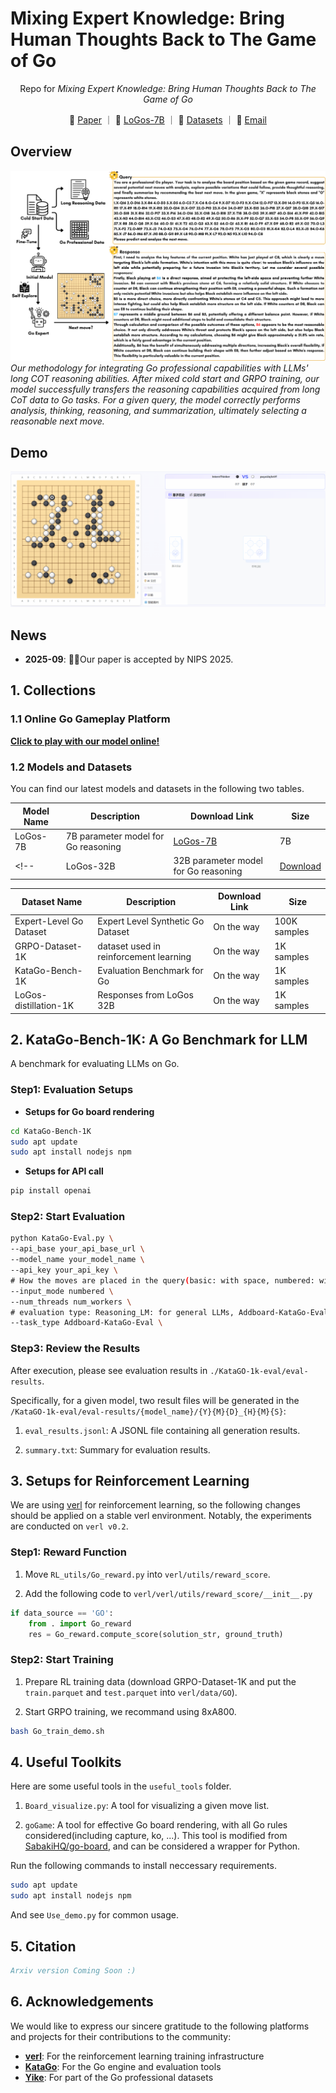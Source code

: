 # **Mixing Expert Knowledge: Bring Human Thoughts Back to The Game of Go**

<p align="center">
Repo for <em>Mixing Expert Knowledge: Bring Human Thoughts Back to The Game of Go</em>
</p>

<p align="center">
📃 <a href="https://neurips.cc/virtual/2025/poster/117166" target="_blank">Paper</a> ｜ 🤗 <a href="https://huggingface.co/YichuanMa/LoGos-7B" target="_blank">LoGos-7B</a> ｜ 🤗 <a href="" target="_blank">Datasets</a> ｜ 📧 <a href="mailto:mayichuan@pjlab.org.cn">Email</a>
</p>

## Overview
![LoGos Pipelin](images/Go-Pipeline.png)
*Our methodology for integrating Go professional capabilities with LLMs' long COT reasoning abilities. After mixed cold start and GRPO training, our model successfully transfers the reasoning capabilities acquired from long CoT data to Go tasks. For a given query, the model correctly performs analysis, thinking, reasoning, and summarization, ultimately selecting a reasonable next move.*

## Demo
![LoGos Demo](images/LoGos.gif)

## News
- **2025-09**: 🎉🎉Our paper is accepted by NIPS 2025.

## **1. Collections**

### 1.1 Online Go Gameplay Platform

**[Click to play with our model online!](https://chat.intern-ai.org.cn/)**

### 1.2 Models and Datasets

You can find our latest models and datasets in the following two tables.

| Model Name | Description | Download Link | Size |
|------------|-------------|---------------|------|
| LoGos-7B | 7B parameter model for Go reasoning | [LoGos-7B](https://huggingface.co/YichuanMa/LoGos-7B) | 7B |
<!-- | LoGos-32B | 32B parameter model for Go reasoning | [Download](link) | 13B | -->


| Dataset Name | Description | Download Link | Size |
|--------------|-------------|---------------|------|
| Expert-Level Go Dataset | Expert Level Synthetic Go Dataset | On the way | 100K samples |
| GRPO-Dataset-1K | dataset used in reinforcement learning | On the way | 1K samples |
| KataGo-Bench-1K | Evaluation Benchmark for Go | On the way | 1K samples |
| LoGos-distillation-1K | Responses from LoGos 32B | On the way | 1K samples |

## **2. KataGo-Bench-1K: A Go Benchmark for LLM**

A benchmark for evaluating LLMs on Go.

### Step1: Evaluation Setups

- **Setups for Go board rendering**

```bash
cd KataGo-Bench-1K
sudo apt update
sudo apt install nodejs npm
```

- **Setups for API call**

```bash
pip install openai
```

### Step2: Start Evaluation

```bash
python KataGo-Eval.py \
--api_base your_api_base_url \
--model_name your_model_name \
--api_key your_api_key \
# How the moves are placed in the query(basic: with space, numbered: with numerical order)
--input_mode numbered \
--num_threads num_workers \
# evaluation type: Reasoning_LM: for general LLMs, Addboard-KataGo-Eval: for LoGos series models
--task_type Addboard-KataGo-Eval \

```

### Step3: Review the Results
After execution, please see evaluation results in `./KataGO-1k-eval/eval-results`.

Specifically, for a given model, two result files will be generated in the `/KataGO-1k-eval/eval-results/{model_name}/{Y}{M}{D}_{H}{M}{S}`: 

1. `eval_results.jsonl`: A JSONL file containing all generation results.

2. `summary.txt`: Summary for evaluation results.

## **3. Setups for Reinforcement Learning** 

We are using [verl](https://github.com/volcengine/verl) for reinforcement learning, so the following changes should be applied on a stable verl environment. Notably, the experiments are conducted on `verl v0.2`.

### Step1: Reward Function

1. Move `RL_utils/Go_reward.py` into `verl/utils/reward_score`.

2. Add the following code to `verl/verl/utils/reward_score/__init__.py`

```python
if data_source == 'GO':
    from . import Go_reward
    res = Go_reward.compute_score(solution_str, ground_truth)
```

### Step2: Start Training

1. Prepare RL training data (download GRPO-Dataset-1K and put the `train.parquet` and `test.parquet` into `verl/data/GO`).

2. Start GRPO training, we recommand using 8xA800. 

```bash
bash Go_train_demo.sh
```

## **4. Useful Toolkits**
Here are some useful tools in the `useful_tools` folder.

1. `Board_visualize.py`:  A tool for visualizing a given move list.

2. `goGame`: A tool for effective Go board rendering, with all Go rules considered(including capture, ko, ...). This tool is modified from [SabakiHQ/go-board](https://github.com/SabakiHQ/go-board), and can be considered a wrapper for Python.

Run the following commands to install neccessary requirements.
```bash
sudo apt update
sudo apt install nodejs npm
```
 
And see `Use_demo.py` for common usage.

## **5. Citation**

```bibtex
Arxiv version Coming Soon :)
```

## **6. Acknowledgements**

We would like to express our sincere gratitude to the following platforms and projects for their contributions to the community:

- **[verl](https://github.com/volcengine/verl)**: For the reinforcement learning training infrastructure
- **[KataGo](https://github.com/lightvector/KataGo)**: For the Go engine and evaluation tools
- **[Yike](https://home.yikeweiqi.com/#/game)**: For part of the Go professional datasets
